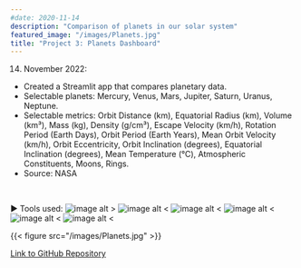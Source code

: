 ```yaml
---
#date: 2020-11-14
description: "Comparison of planets in our solar system"
featured_image: "/images/Planets.jpg"
title: "Project 3: Planets Dashboard"
---
```

14. November 2022:

* Created a Streamlit app that compares planetary data.
* Selectable planets: Mercury, Venus, Mars, Jupiter, Saturn, Uranus, Neptune.
* Selectable metrics: Orbit Distance (km), Equatorial Radius (km), Volume (km³), Mass (kg), Density (g/cm³),
        Escape Velocity (km/h), Rotation Period (Earth Days), Orbit Period (Earth Years), Mean Orbit Velocity (km/h),
        Orbit Eccentricity, Orbit Inclination (degrees), Equatorial Inclination (degrees), Mean Temperature (°C), Atmospheric Constituents, Moons, Rings.
* Source: NASA

&nbsp;

  ► Tools used: ![image alt >](/images/python.png) ![image alt <](/images/pandas.png) ![image alt <](/images/jupyter.png) ![image alt <](/images/streamlit.png) ![image alt <](/images/vscode.png) ![image alt <](/images/seaborn.png)

{{< figure src="/images/Planets.jpg" >}}

[Link to GitHub Repository](https://github.com/greengamma/planets_dashboard)
